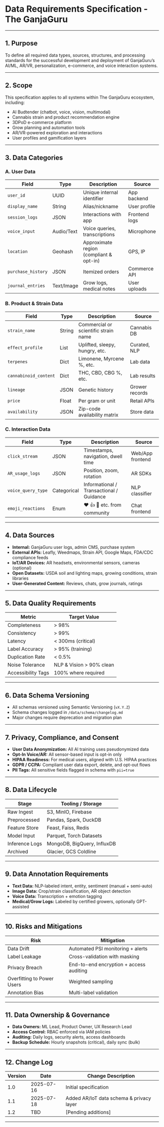 # Data Requirements Specification - The GanjaGuru

---

## 1. Purpose

To define all required data types, sources, structures, and processing standards for the successful development and deployment of GanjaGuru’s AI/ML, AR/VR, personalization, e-commerce, and voice interaction systems.

---

## 2. Scope

This specification applies to all systems within The GanjaGuru ecosystem, including:

- AI Budtender (chatbot, voice, vision, multimodal)
- Cannabis strain and product recommendation engine
- 3DPoD e-commerce platform
- Grow planning and automation tools
- AR/VR-powered exploration and interactions
- User profiles and gamification layers

---

## 3. Data Categories

### A. User Data
| Field                  | Type         | Description                                 | Source         |
|------------------------|--------------|---------------------------------------------|----------------|
| `user_id`             | UUID         | Unique internal identifier                  | App backend    |
| `display_name`        | String       | Alias/nickname                              | User profile   |
| `session_logs`        | JSON         | Interactions with app                       | Frontend logs  |
| `voice_input`         | Audio/Text   | Voice queries, transcriptions               | Microphone     |
| `location`            | Geohash      | Approximate region (compliant & opt-in)     | GPS, IP        |
| `purchase_history`    | JSON         | Itemized orders                             | Commerce API   |
| `journal_entries`     | Text/Image   | Grow logs, medical notes                    | User uploads   |

### B. Product & Strain Data
| Field                   | Type        | Description                                 | Source         |
|-------------------------|-------------|---------------------------------------------|----------------|
| `strain_name`          | String      | Commercial or scientific strain name        | Cannabis DB    |
| `effect_profile`       | List<String>| Uplifted, sleepy, hungry, etc.              | Curated, NLP   |
| `terpenes`             | Dict        | Limonene, Myrcene %, etc.                   | Lab data       |
| `cannabinoid_content` | Dict        | THC, CBD, CBG %, etc.                       | Lab results    |
| `lineage`              | JSON        | Genetic history                             | Grower records |
| `price`                | Float       | Per gram or unit                            | Retail APIs    |
| `availability`         | JSON        | Zip-code availability matrix                | Store data     |

### C. Interaction Data
| Field               | Type      | Description                                | Source           |
|---------------------|-----------|--------------------------------------------|------------------|
| `click_stream`      | JSON      | Timestamps, navigation, dwell time         | Web/App frontend |
| `AR_usage_logs`     | JSON      | Position, zoom, rotation                   | AR SDKs          |
| `voice_query_type`  | Categorical| Informational / Transactional / Guidance  | NLP classifier   |
| `emoji_reactions`   | Enum      | ❤️ 👍 🤯 etc. from community               | Chat frontend    |

---

## 4. Data Sources

- **Internal:** GanjaGuru user logs, admin CMS, purchase system
- **External APIs:** Leafly, Weedmaps, Strain API, Google Maps, FDA/CDC compliance feeds
- **IoT/AR Devices:** AR headsets, environmental sensors, cameras (optional)
- **Open Datasets:** USDA soil and lighting maps, growing conditions, strain libraries
- **User-Generated Content:** Reviews, chats, grow journals, ratings

---

## 5. Data Quality Requirements

| Metric              | Target Value     |
|---------------------|------------------|
| Completeness        | > 98%            |
| Consistency         | > 99%            |
| Latency             | < 300ms (critical) |
| Label Accuracy      | > 95% (training) |
| Duplication Rate    | < 0.5%           |
| Noise Tolerance     | NLP & Vision > 90% clean |
| Accessibility Tags  | 100% where required |

---

## 6. Data Schema Versioning

- All schemas versioned using Semantic Versioning (`vX.Y.Z`)
- Schema changes logged in `/data/schema/changelog.md`
- Major changes require deprecation and migration plan

---

## 7. Privacy, Compliance, and Consent

- **User Data Anonymization:** All AI training uses pseudonymized data
- **Opt-In Voice/AR:** All sensor-based input is opt-in only
- **HIPAA Readiness:** For medical users, aligned with U.S. HIPAA practices
- **GDPR / CCPA:** Compliant user data export, delete, and opt-out flows
- **PII Tags:** All sensitive fields flagged in schema with `pii=true`

---

## 8. Data Lifecycle

| Stage            | Tooling / Storage             |
|------------------|-------------------------------|
| Raw Ingest       | S3, MinIO, Firebase           |
| Preprocessed     | Pandas, Spark, DuckDB         |
| Feature Store    | Feast, Faiss, Redis           |
| Model Input      | Parquet, Torch Datasets       |
| Inference Logs   | MongoDB, BigQuery, InfluxDB   |
| Archived         | Glacier, GCS Coldline         |

---

## 9. Data Annotation Requirements

- **Text Data:** NLP-labeled intent, entity, sentiment (manual + semi-auto)
- **Image Data:** Crop/strain classification, AR object detection
- **Voice Data:** Transcription + emotion tagging
- **Medical/Grow Logs:** Labeled by certified growers, optionally GPT-assisted

---

## 10. Risks and Mitigations

| Risk                             | Mitigation                               |
|----------------------------------|------------------------------------------|
| Data Drift                       | Automated PSI monitoring + alerts       |
| Label Leakage                    | Cross-validation with masking            |
| Privacy Breach                   | End-to-end encryption + access auditing |
| Overfitting to Power Users       | Weighted sampling                        |
| Annotation Bias                  | Multi-label validation                   |

---

## 11. Data Ownership & Governance

- **Data Owners:** ML Lead, Product Owner, UX Research Lead
- **Access Control:** RBAC enforced via IAM policies
- **Auditing:** Daily logs, security alerts, access dashboards
- **Backup Schedule:** Hourly snapshots (critical), daily sync (bulk)

---

## 12. Change Log

| Version | Date       | Change Description                       |
|---------|------------|------------------------------------------|
| 1.0     | 2025-07-16 | Initial specification                    |
| 1.1     | 2025-07-18 | Added AR/IoT data schema & privacy layer |
| 1.2     | TBD        | [Pending additions]                      |

---